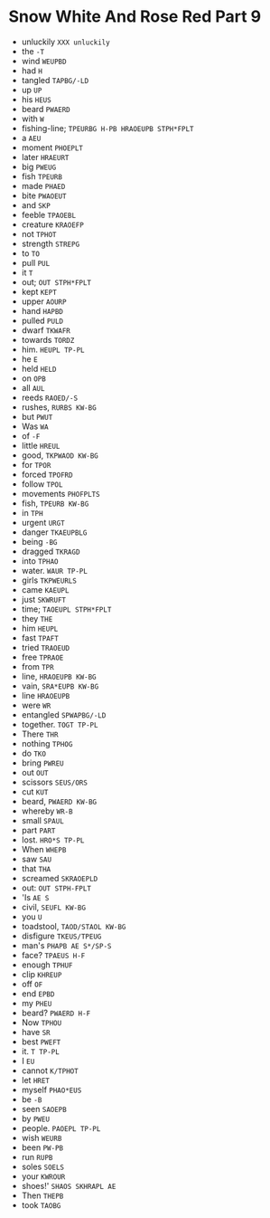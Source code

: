 # Snow White And Rose Red Part 9

* unluckily `XXX unluckily`
* the `-T`
* wind `WEUPBD`
* had `H`
* tangled `TAPBG/-LD`
* up `UP`
* his `HEUS`
* beard `PWAERD`
* with `W`
* fishing-line; `TPEURBG H-PB HRAOEUPB STPH*FPLT`
* a `AEU`
* moment `PHOEPLT`
* later `HRAEURT`
* big `PWEUG`
* fish `TPEURB`
* made `PHAED`
* bite `PWAOEUT`
* and `SKP`
* feeble `TPAOEBL`
* creature `KRAOEFP`
* not `TPHOT`
* strength `STREPG`
* to `TO`
* pull `PUL`
* it `T`
* out; `OUT STPH*FPLT`
* kept `KEPT`
* upper `AOURP`
* hand `HAPBD`
* pulled `PULD`
* dwarf `TKWAFR`
* towards `TORDZ`
* him. `HEUPL TP-PL`
* he `E`
* held `HELD`
* on `OPB`
* all `AUL`
* reeds `RAOED/-S`
* rushes, `RURBS KW-BG`
* but `PWUT`
* Was `WA`
* of `-F`
* little `HREUL`
* good, `TKPWAOD KW-BG`
* for `TPOR`
* forced `TPOFRD`
* follow `TPOL`
* movements `PHOFPLTS`
* fish, `TPEURB KW-BG`
* in `TPH`
* urgent `URGT`
* danger `TKAEUPBLG`
* being `-BG`
* dragged `TKRAGD`
* into `TPHAO`
* water. `WAUR TP-PL`
* girls `TKPWEURLS`
* came `KAEUPL`
* just `SKWRUFT`
* time; `TAOEUPL STPH*FPLT`
* they `THE`
* him `HEUPL`
* fast `TPAFT`
* tried `TRAOEUD`
* free `TPRAOE`
* from `TPR`
* line, `HRAOEUPB KW-BG`
* vain, `SRA*EUPB KW-BG`
* line `HRAOEUPB`
* were `WR`
* entangled `SPWAPBG/-LD`
* together. `TOGT TP-PL`
* There `THR`
* nothing `TPHOG`
* do `TKO`
* bring `PWREU`
* out `OUT`
* scissors `SEUS/ORS`
* cut `KUT`
* beard, `PWAERD KW-BG`
* whereby `WR-B`
* small `SPAUL`
* part `PART`
* lost. `HRO*S TP-PL`
* When `WHEPB`
* saw `SAU`
* that `THA`
* screamed `SKRAOEPLD`
* out: `OUT STPH-FPLT`
* 'Is `AE S`
* civil, `SEUFL KW-BG`
* you `U`
* toadstool, `TAOD/STAOL KW-BG`
* disfigure `TKEUS/TPEUG`
* man's `PHAPB AE S*/SP-S`
* face? `TPAEUS H-F`
* enough `TPHUF`
* clip `KHREUP`
* off `OF`
* end `EPBD`
* my `PHEU`
* beard? `PWAERD H-F`
* Now `TPHOU`
* have `SR`
* best `PWEFT`
* it. `T TP-PL`
* I `EU`
* cannot `K/TPHOT`
* let `HRET`
* myself `PHAO*EUS`
* be `-B`
* seen `SAOEPB`
* by `PWEU`
* people. `PAOEPL TP-PL`
* wish `WEURB`
* been `PW-PB`
* run `RUPB`
* soles `SOELS`
* your `KWROUR`
* shoes!' `SHAOS SKHRAPL AE`
* Then `THEPB`
* took `TAOBG`
